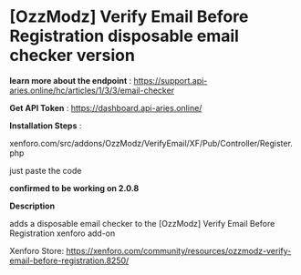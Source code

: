 # [OzzModz] Verify Email Before Registration disposable email checker version

**learn more about the endpoint** :
https://support.api-aries.online/hc/articles/1/3/3/email-checker

**Get API Token** :
https://dashboard.api-aries.online/

**Installation Steps** :

xenforo.com/src/addons/OzzModz/VerifyEmail/XF/Pub/Controller/Register.php

just paste the code

**confirmed to be working on 2.0.8** 

**Description** 

adds a disposable email checker to the [OzzModz] Verify Email Before Registration xenforo add-on

Xenforo Store: 
https://xenforo.com/community/resources/ozzmodz-verify-email-before-registration.8250/
